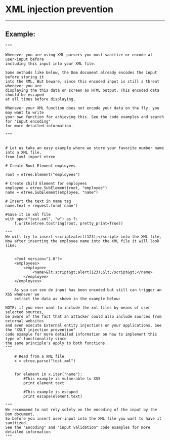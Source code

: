 # XML injection prevention
-------

## Example:


    """

	Whenever you are using XML parsers you must sanitize or encode al user-input before
	including this input into your XML file.

	Some methods like below, the Dom document already encodes the input before storing it
	into the XML. But beware, since this encoded input is still a threat whenever you are
	displaying the this data on screen as HTML output. This encoded data should be escaped
	at all times before displaying.

	Whenever your XML function does not encode your data on the fly, you may want to write
	your own function for achieving this. See the code examples and search for "Input encoding"
	for more detailed information.
	
	"""


	# Let us take an easy example where we store your favorite number name into a XML file.
	from lxml import etree

	# Create Root Element employees

	root = etree.Element("employees")
	
	# Create child Element for employees
	employee = etree.SubElement(root, "employee")
	name = etree.SubElement(employee, "name")
	
	# Insert the text in name tag
	name.text = request.form['name']

	#Save it in xml file
	with open("test.xml", "w") as f:
		f.write(etree.tostring(root, pretty_print=True))

	"""
	We will try to insert <script>alert(123);</script> into the XML file,
	Now after inserting the employee name into the XML file it will look like:


		<?xml version="1.0"?>
		<employees>
			<employee>
				<name>&lt;script&gt;alert(123);&lt;/script&gt;</name>
			</employee>
		</employees>

		As you can see de input has been encoded but still can trigger an XSS whenever we
		extract the data as shown in the example below:

	NOTE: if you ever want to include the xml files by means of user-selected sources,
	be aware of the fact that an attacker could also include sources from external websites
	and even execute External entity injections on your applications. See the "XSLT injection prevention"
	code example for more detailed information on how to implement this type of functionality since
	the same principle's apply to both functions.
	"""
	
		# Read from a XML file
		x = etree.parse("test.xml")


		for element in x.iter("name"):
   	 		#This example is vulnerable to XSS
   	 		print element.text

   	 		#This example is escaped
   	 		print escape(element.text)

	"""
	We recommend to not rely solely on the encoding of the input by the Dom document.
	So before you insert user-input into the XML file you want to have it sanitized.
	See the "Encoding" and "input validation" code examples for more detailed information
	"""

 
